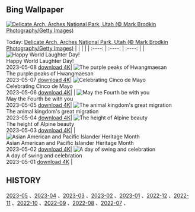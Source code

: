 ## Bing Wallpaper
[![Delicate Arch, Arches National Park, Utah (© Mark Brodkin Photography/Getty Images)](https://cn.bing.com/th?id=OHR.TheChaps_EN-US0810025310_UHD.jpg&w=1000)](https://cn.bing.com/th?id=OHR.TheChaps_EN-US0810025310_UHD.jpg&pid=hp&w=3840&h=2160&rs=1&c=4)

Today: [Delicate Arch, Arches National Park, Utah (© Mark Brodkin Photography/Getty Images)](https://cn.bing.com/th?id=OHR.TheChaps_EN-US0810025310_UHD.jpg&pid=hp&w=3840&h=2160&rs=1&c=4)
  |      |      |      |
| :----: | :----: | :----: |
| ![Happy World Laughter Day!](https://cn.bing.com/th?id=OHR.SealLaughing_EN-US0742497806_UHD.jpg&pid=hp&w=384&h=216&rs=1&c=4) <br/> Happy World Laughter Day! <br/> 2023-05-08  [download 4K](https://cn.bing.com/th?id=OHR.SealLaughing_EN-US0742497806_UHD.jpg&pid=hp&w=3840&h=2160&rs=1&c=4)| ![The purple peaks of Hwangmaesan](https://cn.bing.com/th?id=OHR.HwangmaesanAzaleas_EN-US0649441292_UHD.jpg&pid=hp&w=384&h=216&rs=1&c=4) <br/> The purple peaks of Hwangmaesan <br/> 2023-05-07  [download 4K](https://cn.bing.com/th?id=OHR.HwangmaesanAzaleas_EN-US0649441292_UHD.jpg&pid=hp&w=3840&h=2160&rs=1&c=4)| ![Celebrating Cinco de Mayo](https://cn.bing.com/th?id=OHR.Popocatepetl_EN-US0582960818_UHD.jpg&pid=hp&w=384&h=216&rs=1&c=4) <br/> Celebrating Cinco de Mayo <br/> 2023-05-06  [download 4K](https://cn.bing.com/th?id=OHR.Popocatepetl_EN-US0582960818_UHD.jpg&pid=hp&w=3840&h=2160&rs=1&c=4)|
| ![May the Fourth be with you](https://cn.bing.com/th?id=OHR.RebelBase_EN-US9162228478_UHD.jpg&pid=hp&w=384&h=216&rs=1&c=4) <br/> May the Fourth be with you <br/> 2023-05-05  [download 4K](https://cn.bing.com/th?id=OHR.RebelBase_EN-US9162228478_UHD.jpg&pid=hp&w=3840&h=2160&rs=1&c=4)| ![The animal kingdom's great migration](https://cn.bing.com/th?id=OHR.ThreeWildebeest_EN-US9446203427_UHD.jpg&pid=hp&w=384&h=216&rs=1&c=4) <br/> The animal kingdom's great migration <br/> 2023-05-04  [download 4K](https://cn.bing.com/th?id=OHR.ThreeWildebeest_EN-US9446203427_UHD.jpg&pid=hp&w=3840&h=2160&rs=1&c=4)| ![The height of Alpine beauty](https://cn.bing.com/th?id=OHR.KlostersSerneus_EN-US9360254697_UHD.jpg&pid=hp&w=384&h=216&rs=1&c=4) <br/> The height of Alpine beauty <br/> 2023-05-03  [download 4K](https://cn.bing.com/th?id=OHR.KlostersSerneus_EN-US9360254697_UHD.jpg&pid=hp&w=3840&h=2160&rs=1&c=4)|
| ![Asian American and Pacific Islander Heritage Month](https://cn.bing.com/th?id=OHR.KoreanBell_EN-US9211069806_UHD.jpg&pid=hp&w=384&h=216&rs=1&c=4) <br/> Asian American and Pacific Islander Heritage Month <br/> 2023-05-02  [download 4K](https://cn.bing.com/th?id=OHR.KoreanBell_EN-US9211069806_UHD.jpg&pid=hp&w=3840&h=2160&rs=1&c=4)| ![A day of swing and celebration](https://cn.bing.com/th?id=OHR.ExteriorPreservationHall_EN-US9095698933_UHD.jpg&pid=hp&w=384&h=216&rs=1&c=4) <br/> A day of swing and celebration <br/> 2023-05-01  [download 4K](https://cn.bing.com/th?id=OHR.ExteriorPreservationHall_EN-US9095698933_UHD.jpg&pid=hp&w=3840&h=2160&rs=1&c=4) |
  
  ## HISTORY
  [2023-05](https://github.com/Underglaze-Blue/bingwallpaper/tree/main/archive/2023-05/) 、[2023-04](https://github.com/Underglaze-Blue/bingwallpaper/tree/main/archive/2023-04/) 、[2023-03](https://github.com/Underglaze-Blue/bingwallpaper/tree/main/archive/2023-03/) 、[2023-02](https://github.com/Underglaze-Blue/bingwallpaper/tree/main/archive/2023-02/) 、[2023-01](https://github.com/Underglaze-Blue/bingwallpaper/tree/main/archive/2023-01/) 、[2022-12](https://github.com/Underglaze-Blue/bingwallpaper/tree/main/archive/2022-12/) 、[2022-11](https://github.com/Underglaze-Blue/bingwallpaper/tree/main/archive/2022-11/) 、[2022-10](https://github.com/Underglaze-Blue/bingwallpaper/tree/main/archive/2022-10/) 、[2022-09](https://github.com/Underglaze-Blue/bingwallpaper/tree/main/archive/2022-09/) 、[2022-08](https://github.com/Underglaze-Blue/bingwallpaper/tree/main/archive/2022-08/) 、[2022-07](https://github.com/Underglaze-Blue/bingwallpaper/tree/main/archive/2022-07/) 、